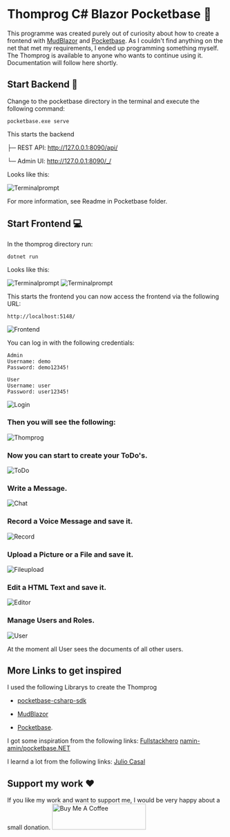 # Thomprog C# Blazor Pocketbase :construction:
This programme was created purely out of curiosity about how to create a frontend with [MudBlazor](https://mudblazor.com/) and [Pocketbase](https://pocketbase.io/). As I couldn't find anything on the net that met my requirements, I ended up programming something myself. The Thomprog is available to anyone who wants to continue using it. Documentation will follow here shortly. 
## Start Backend :crystal_ball:
  

Change to the pocketbase directory in the terminal and execute the following command:

    pocketbase.exe serve

This starts the backend

├─ REST API: http://127.0.0.1:8090/api/

└─ Admin UI: http://127.0.0.1:8090/_/

Looks like this:

![Terminalprompt](/doc/promt_pb.jpg "Terminalprompt")

For more information, see Readme in Pocketbase folder.

## Start Frontend :computer:

In the thomprog directory run:

    dotnet run

Looks like this:

![Terminalprompt](/doc/promt_thomprog.jpg "Terminalprompt")
![Terminalprompt](/doc/promt_thomprog1.jpg "Terminalprompt")

This starts the frontend you can now access the frontend via the following URL:

    http://localhost:5148/

![Frontend](/doc/frontend.jpg "Frontend")

You can log in with the following credentials:

    Admin
    Username: demo
    Password: demo12345!

    User
    Username: user
    Password: user12345!

![Login](/doc/login.jpg "Login")

### Then you will see the following:
![Thomprog](/doc/thomprog.jpg "Thomprog")

### Now you can start to create your ToDo's.
![ToDo](/doc/todo.jpg "ToDo")

### Write a Message. 
![Chat](/doc/chat.jpg "Chat")

### Record a Voice Message and save it.
![Record](/doc/recorder.jpg "Record")

### Upload a Picture or a File and save it.
![Fileupload](/doc/fileuplaod.jpg "Fileupload")

### Edit a HTML Text and save it.
![Editor](/doc/editor.jpg "Editor")

### Manage Users and Roles.
![User](/doc/user.jpg "User")

At the moment all User sees the documents of all other users.

## More Links to get inspired
I used the following Librarys to create the Thomprog
- [pocketbase-csharp-sdk](https://github.com/PRCV1/pocketbase-csharp-sdk)

- [MudBlazor](https://mudblazor.com/) 
- [Pocketbase](https://pocketbase.io/).  

I got some inspiration from the following links:
[Fullstackhero](https://fullstackhero.net/ )
[namin-amin/pocketbase.NET](https://github.com/namin-amin/pocketbase.NET/tree/master/uitest/Pages )

I learnd a lot from the following links:
[Julio Casal](https://juliocasal.com/ )


## Support my work :heart:
If you like my work and want to support me, I would be very happy about a small donation. 
<a href="https://www.buymeacoffee.com/potenzialentwickler" target="_blank"><img src="https://cdn.buymeacoffee.com/buttons/v2/default-yellow.png" alt="Buy Me A Coffee" style="height: 60px !important;width: 217px !important;" ></a>